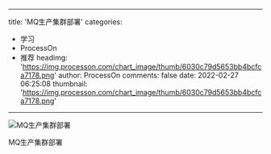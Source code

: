 
---
title: 'MQ生产集群部署'
categories: 
 - 学习
 - ProcessOn
 - 推荐
headimg: 'https://img.processon.com/chart_image/thumb/6030c79d5653bb4bcfca7178.png'
author: ProcessOn
comments: false
date: 2022-02-27 06:25:08
thumbnail: 'https://img.processon.com/chart_image/thumb/6030c79d5653bb4bcfca7178.png'
---

<div>   
<img class="thumb" alt="MQ生产集群部署" src="https://img.processon.com/chart_image/thumb/6030c79d5653bb4bcfca7178.png" referrerpolicy="no-referrer">
<p>MQ生产集群部署</p>  
</div>
            